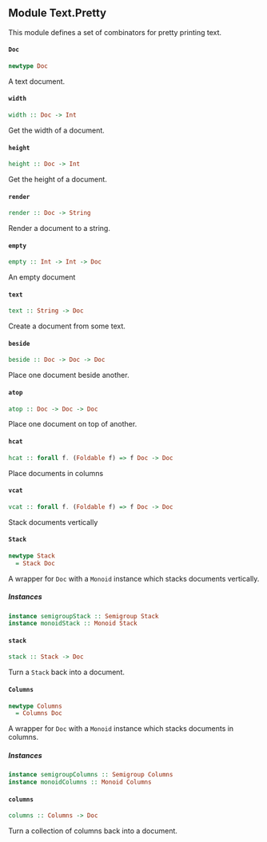 ## Module Text.Pretty

This module defines a set of combinators for pretty printing text.

#### `Doc`

``` purescript
newtype Doc
```

A text document.

#### `width`

``` purescript
width :: Doc -> Int
```

Get the width of a document.

#### `height`

``` purescript
height :: Doc -> Int
```

Get the height of a document.

#### `render`

``` purescript
render :: Doc -> String
```

Render a document to a string.

#### `empty`

``` purescript
empty :: Int -> Int -> Doc
```

An empty document

#### `text`

``` purescript
text :: String -> Doc
```

Create a document from some text.

#### `beside`

``` purescript
beside :: Doc -> Doc -> Doc
```

Place one document beside another.

#### `atop`

``` purescript
atop :: Doc -> Doc -> Doc
```

Place one document on top of another.

#### `hcat`

``` purescript
hcat :: forall f. (Foldable f) => f Doc -> Doc
```

Place documents in columns

#### `vcat`

``` purescript
vcat :: forall f. (Foldable f) => f Doc -> Doc
```

Stack documents vertically

#### `Stack`

``` purescript
newtype Stack
  = Stack Doc
```

A wrapper for `Doc` with a `Monoid` instance which stacks documents vertically.

##### Instances
``` purescript
instance semigroupStack :: Semigroup Stack
instance monoidStack :: Monoid Stack
```

#### `stack`

``` purescript
stack :: Stack -> Doc
```

Turn a `Stack` back into a document.

#### `Columns`

``` purescript
newtype Columns
  = Columns Doc
```

A wrapper for `Doc` with a `Monoid` instance which stacks documents in columns.

##### Instances
``` purescript
instance semigroupColumns :: Semigroup Columns
instance monoidColumns :: Monoid Columns
```

#### `columns`

``` purescript
columns :: Columns -> Doc
```

Turn a collection of columns back into a document.


